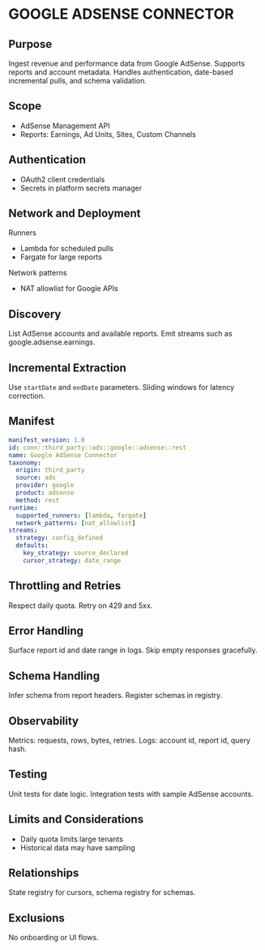 # GOOGLE ADSENSE CONNECTOR

## Purpose
Ingest revenue and performance data from Google AdSense. 
Supports reports and account metadata. 
Handles authentication, date-based incremental pulls, and schema validation.

## Scope
- AdSense Management API
- Reports: Earnings, Ad Units, Sites, Custom Channels

## Authentication
- OAuth2 client credentials
- Secrets in platform secrets manager

## Network and Deployment
Runners
- Lambda for scheduled pulls
- Fargate for large reports

Network patterns
- NAT allowlist for Google APIs

## Discovery
List AdSense accounts and available reports. 
Emit streams such as google.adsense.earnings.

## Incremental Extraction
Use `startDate` and `endDate` parameters. 
Sliding windows for latency correction.

## Manifest
```yaml
manifest_version: 1.0
id: conn::third_party::ads::google::adsense::rest
name: Google AdSense Connector
taxonomy:
  origin: third_party
  source: ads
  provider: google
  product: adsense
  method: rest
runtime:
  supported_runners: [lambda, fargate]
  network_patterns: [nat_allowlist]
streams:
  strategy: config_defined
  defaults:
    key_strategy: source_declared
    cursor_strategy: date_range
```

## Throttling and Retries
Respect daily quota. 
Retry on 429 and 5xx.

## Error Handling
Surface report id and date range in logs. 
Skip empty responses gracefully.

## Schema Handling
Infer schema from report headers. 
Register schemas in registry.

## Observability
Metrics: requests, rows, bytes, retries. 
Logs: account id, report id, query hash.

## Testing
Unit tests for date logic. 
Integration tests with sample AdSense accounts.

## Limits and Considerations
- Daily quota limits large tenants
- Historical data may have sampling

## Relationships
State registry for cursors, schema registry for schemas.

## Exclusions
No onboarding or UI flows.
